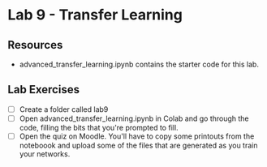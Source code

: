 # Lab 9 - Transfer Learning

## Resources

* advanced_transfer_learning.ipynb contains the starter code for this lab.


## Lab Exercises

- [ ] Create a folder called lab9
- [ ] Open advanced_transfer_learning.ipynb in Colab and go through the code, filling the bits that you're prompted to fill.
- [ ] Open the quiz on Moodle. You'll have to copy some printouts from the noteboook and upload some of the files that are generated as you train your networks.

